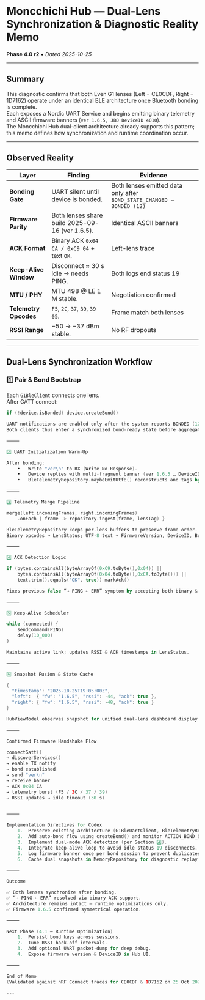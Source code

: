 # Moncchichi Hub — Dual-Lens Synchronization & Diagnostic Reality Memo  
**Phase 4.0 r2** • *Dated 2025-10-25*  

---

## **Summary**

This diagnostic confirms that both Even G1 lenses (Left = CE0CDF, Right = 1D7162) operate under an identical BLE architecture once Bluetooth bonding is complete.  
Each exposes a Nordic UART Service and begins emitting binary telemetry and ASCII firmware banners (`ver 1.6.5, JBD DeviceID 4010`).  
The Moncchichi Hub dual-client architecture already supports this pattern; this memo defines how synchronization and runtime coordination occur.

---

## **Observed Reality**

| Layer | Finding | Evidence |
|-------|----------|----------|
| **Bonding Gate** | UART silent until device is bonded. | Both lenses emitted data only after `BOND_STATE_CHANGED → BONDED (12)` |
| **Firmware Parity** | Both lenses share build 2025-09-16 (ver 1.6.5). | Identical ASCII banners |
| **ACK Format** | Binary ACK `0x04 CA / 0xC9 04` + text `OK`. | Left-lens trace |
| **Keep-Alive Window** | Disconnect ≈ 30 s idle → needs PING. | Both logs end status 19 |
| **MTU / PHY** | MTU 498 @ LE 1 M stable. | Negotiation confirmed |
| **Telemetry Opcodes** | `F5`, `2C`, `37`, `39`, `39 05`. | Frame match both lenses |
| **RSSI Range** | −50 → −37 dBm stable. | No RF dropouts |

---

## **Dual-Lens Synchronization Workflow**

### **1️⃣ Pair & Bond Bootstrap**
Each `G1BleClient` connects one lens.  
After GATT connect:  
```kotlin
if (!device.isBonded) device.createBond()

UART notifications are enabled only after the system reports BONDED (12).
Both clients thus enter a synchronized bond-ready state before aggregation.

⸻

2️⃣ UART Initialization Warm-Up

After bonding:
	•	Write "ver\n" to RX (Write No Response).
	•	Device replies with multi-fragment banner (ver 1.6.5 … DeviceID 4010).
	•	BleTelemetryRepository.maybeEmitUtf8() reconstructs and tags by lensId (L/R).

⸻

3️⃣ Telemetry Merge Pipeline

merge(left.incomingFrames, right.incomingFrames)
    .onEach { frame -> repository.ingest(frame, lensTag) }

BleTelemetryRepository keeps per-lens buffers to preserve frame order.
Binary opcodes → LensStatus; UTF-8 text → FirmwareVersion, DeviceID, BuildTime.

⸻

4️⃣ ACK Detection Logic

if (bytes.containsAll(byteArrayOf(0xC9.toByte(),0x04)) ||
    bytes.containsAll(byteArrayOf(0x04.toByte(),0xCA.toByte())) ||
    text.trim().equals("OK", true)) markAck()

Fixes previous false “→ PING ← ERR” symptom by accepting both binary & text ACKs.

⸻

5️⃣ Keep-Alive Scheduler

while (connected) {
    sendCommand(PING)
    delay(10_000)
}

Maintains active link; updates RSSI & ACK timestamps in LensStatus.

⸻

6️⃣ Snapshot Fusion & State Cache

{
  "timestamp": "2025-10-25T19:05:00Z",
  "left":  { "fw": "1.6.5", "rssi": -44, "ack": true },
  "right": { "fw": "1.6.5", "rssi": -48, "ack": true }
}

HubViewModel observes snapshot for unified dual-lens dashboard display.

⸻

Confirmed Firmware Handshake Flow

connectGatt()
→ discoverServices()
→ enable TX notify
→ bond established
→ send "ver\n"
→ receive banner
→ ACK 0x04 CA
→ telemetry burst (F5 / 2C / 37 / 39)
→ RSSI updates → idle timeout (30 s)


⸻

Implementation Directives for Codex
	1.	Preserve existing architecture (G1BleUartClient, BleTelemetryRepository).
	2.	Add auto-bond flow using createBond() and monitor ACTION_BOND_STATE_CHANGED.
	3.	Implement dual-mode ACK detection (per Section 4️⃣).
	4.	Integrate keep-alive loop to avoid idle status 19 disconnects.
	5.	Log firmware banner once per bond session to prevent duplicates.
	6.	Cache dual snapshots in MemoryRepository for diagnostic replay.

⸻

Outcome

✅ Both lenses synchronize after bonding.
✅ “→ PING ← ERR” resolved via binary ACK support.
✅ Architecture remains intact – runtime optimizations only.
✅ Firmware 1.6.5 confirmed symmetrical operation.

⸻

Next Phase (4.1 – Runtime Optimization)
	1.	Persist bond keys across sessions.
	2.	Tune RSSI back-off intervals.
	3.	Add optional UART packet-dump for deep debug.
	4.	Expose firmware version & DeviceID in Hub UI.

⸻

End of Memo
(Validated against nRF Connect traces for CE0CDF & 1D7162 on 25 Oct 2025.)

---